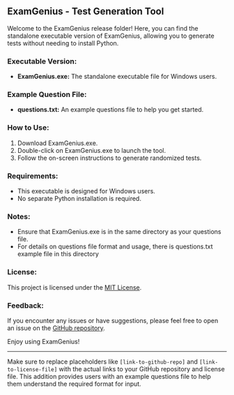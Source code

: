 ## ExamGenius - Test Generation Tool

Welcome to the ExamGenius release folder! Here, you can find the standalone executable version of ExamGenius, allowing you to generate tests without needing to install Python.

### Executable Version:
- **ExamGenius.exe:** The standalone executable file for Windows users.
  
### Example Question File:
- **questions.txt:** An example questions file to help you get started.
  
### How to Use:
1. Download ExamGenius.exe.
2. Double-click on ExamGenius.exe to launch the tool.
3. Follow the on-screen instructions to generate randomized tests.

### Requirements:
- This executable is designed for Windows users.
- No separate Python installation is required.

### Notes:
- Ensure that ExamGenius.exe is in the same directory as your questions file.
- For details on questions file format and usage, there is questions.txt example file in this directory

### License:
This project is licensed under the [MIT License](link-to-license-file).

### Feedback:
If you encounter any issues or have suggestions, please feel free to open an issue on the [GitHub repository](link-to-github-repo).

Enjoy using ExamGenius!

--- 

Make sure to replace placeholders like `[link-to-github-repo]` and `[link-to-license-file]` with the actual links to your GitHub repository and license file. This addition provides users with an example questions file to help them understand the required format for input.
